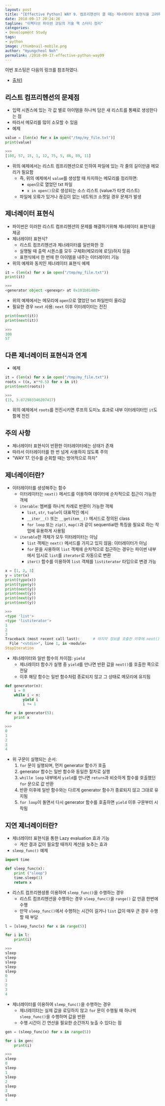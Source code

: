 ```yaml
---
layout: post
title: "[Effective Python] WAY 9. 컴프리헨션이 클 때는 제너레이터 표현식을 고려하자"
date: 2018-09-17 20:24:26
tagline: "이펙티브 파이썬 코딩의 기술 책 스터디 정리"
categories:
- Development Study
tags:
- python
image: /thumbnail-mobile.png
author: "Hyungcheol Noh"
permalink: /2018-09-17-effective-python-way09
---
```


이번 포스팅은 다음의 링크를 참조하였다.
- [출처1](http://bluese05.tistory.com/m/56)

## 리스트 컴프리헨션의 문제점
- 입력 시퀀스에 있는 각 값 별로 아이템을 하나씩 담은 새 리스트를 통째로 생성한다는 점
- 따라서 메모리를 많이 소모할 수 있음
- 예제

```python
value = [len(x) for x in open("/tmp/my_file.txt")]
print(value)

>>>
[100, 57, 15, 1, 12, 75, 5, 86, 89, 11]
```

- 위의 예제에서는 리스트 컴프리헨션으로 인하여 파일에 있는 각 줄의 길이만큼 메모리가 필요함
  - 즉, 위의 예제에서 `value`를 생성할 때 차지하는 메모리를 정리하면:
    - `open`으로 열었던 txt 파일
    - `x in open()`으로 생성되는 소스 리스트 (value가 타겟 리스트)
  - 파일에 오류가 있거나 끊김이 없는 네트워크 소켓일 경우 문제가 발생

## 제너레이터 표현식
- 파이썬은 이러한 리스트 컴프리헨션의 문제를 해결하기위해 제너레이터 표현식을 제공
- 제너레이터 표현식?
  - 리스트 컴프리헨션과 제너레이터를 일반화한 것
  - 실행될 때 출력 시퀀스를 모두 구체화(메모리에 로딩)하지 않음
  - 표현식에서 한 번에 한 아이템을 내주는 이터레이터 기능
- 위의 예제와 동치인 제너레이터 표현식 예제

```python
it = (len(x) for x in open("/tmp/my_file.txt"))
print(it)

>>>
<generator object <genexpr> at 0x101b81480>
```

- 위의 예제에서는 메모리에 `open`으로 열었던 txt 파일만이 올라감
- 필요한 경우 `next` 사용: `next` 이후 이터레이터는 전진

```python
print(next(it))
print(next(it))
  
>>>
100
57
```

## 다른 제너레이터 표현식과 연계
- 예제

```python
it = (len(x) for x in open("/tmp/my_file.txt"))
roots = ((x, x**0.5) for x in it)
print(next(roots))

>>>
(15, 3.872983346207417)
```

- 위의 예제에서 `roots`를 전진시키면 루프의 도미노 효과로 내부 이터레이터인 `it`도 함께 전진

## 주의 사항
- 제너레이터 표현식이 반환한 이터레이터에는 상태가 존재
- 따라서 이터레이터를 한 번 넘게 사용하지 않도록 주의
- "WAY 17. 인수를 순회할 때는 방어적으로 하자" 

## 제너레이터란?
- 이터레이터를 생성해주는 함수
  - 이터레이터는 `next()` 메서드를 이용하여 데이터에 순차적으로 접근이 가능한 객체
  - `iterable`: 멤버를 하나씩 차례로 반환이 가능한 객체
    - `list`, `str`, `tuple`이 대표적인 예시
    - `__iter__()` 또는 `__getitem__()` 메서드로 정의된 class
    - `for loop` 또는 `zip()`, `map()`과 같이 sequential한 특징을 필요로 하는 작업에 유용하게 사용됨
  - `iterable`한 객체가 모두 이터레이터는 아님
    - `list` 객체는 `next()` 메서드를 가지고 있지 않음: 이터레이터가 아님
    - `for` 문을 사용하여 `list` 객체에 순차적으로 접근하는 경우는 파이썬 내부에서 임시로 `list`를 `iterator`로 자동으로 변환
    - `iter()` 함수를 이용하여 `list` 객체를 `listiterator` 타입으로 변경 가능

```python
x = [1, 2, 3]
y = iter(x)
print(type(x))
print(type(y))
print(next(y))
print(next(y))
print(next(y))
print(next(y))

>>>
<type 'list'>
<type 'listiterator'>
1
2
3
Traceback (most recent call last):      # 마지막 정보를 호출한 이후에 next()를 호출하면 StopIteration 이라는 exception이 발생
  File "<stdin>", line 1, in <module>
StopIteration
```

- 제너레이터와 일반 함수의 차이점: `yield`
  - 제너레이터 함수가 실행 중 `yield`를 만나면 반환 값을 `next()`를 호출한 쪽으로 전달
  - 이후 해당 함수는 일반 함수처럼 종료되지 않고 그 상태로 메모리에 유지됨

```python
def generator(n):
    i = 0
    while i < n:
        yield i
        i += 1

for x in generator(5):
    print x

>>>
0
1
2
3
4
```

- 위 구문이 실행되는 순서:
  1. `for` 문이 실행되며, 먼저 generator 함수가 호출
  2. generator 함수는 일반 함수와 동일한 절차로 실행
  3. `whille loop` 내부에서 `yield`를 만나면 `return`과 비슷하게 함수를 호출했던 `for` 문으로 값 반환
  4. 반환 이후에 일반 함수와는 다르게 generator 함수가 종료되지 않고 그대로 유지됨
  5. `for loop`이 돌면서 다시 generator 함수를 호출하면 `yield` 이후 구문부터 시작됨

## 지연 제너레이터란?
- 제너레이터 표현식을 통한 Lazy evaluation 효과 기능
  - 계산 결과 값이 필요할 때까지 계산을 늦추는 효과
- `sleep_func()` 예제

```python
import time

def sleep_func(x):
    print ("sleep")
    time.sleep(1)
    return x
```

- 리스트 컴프리헨셩릉 이용하여 `sleep_func()`을 수행하는 경우
  - 리스트 컴프리헨션을 수행하는 경우 `sleep_func()`을 `range()` 값 만큼 한번에 수행
  - 만약 `sleep_func()`에서 수행하는 시간이 길거나 `list` 값이 매우 큰 경우 수행할 때 부담

```python
l = [sleep_func(x) for x in range(5)]

for i in l:
    print(i)

>>>
sleep
sleep
sleep
sleep
sleep
0
1
2
3
4
```

- 제너레이터를 이용하여 `sleep_func()`을 수행하는 경우
  - 제너레이터는 실제 값을 로딩하지 않고 `for` 문이 수행될 때 하나씩 `sleep_func()`을 수행하며 값을 반환
  - 수행 시간이 긴 연산을 필요한 순간까지 늦출 수 있다는 점

```python
gen = (sleep_func(x) for x in range(5))

for i in gen:
    print(i)

>>>
sleep
0
sleep
1
sleep
2
sleep
3
sleep
4
```

